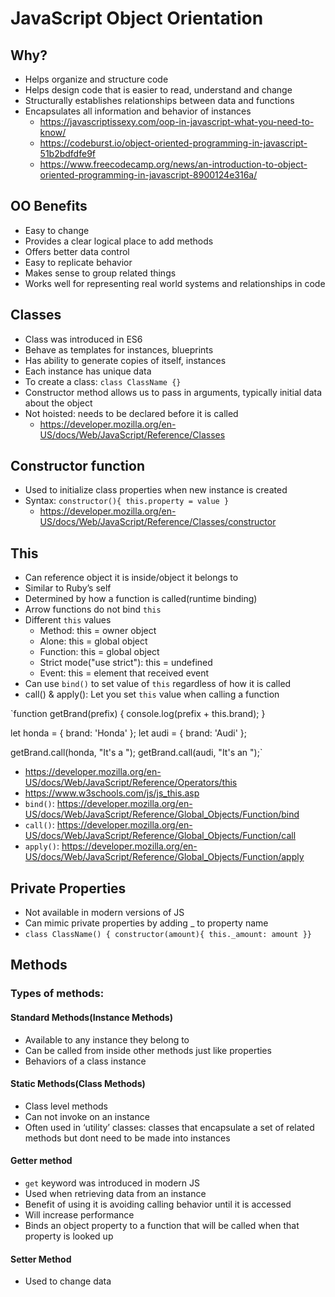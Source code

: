 # JavaScript Object Orientation

## Why?

- Helps organize and structure code
- Helps design code that is easier to read, understand and change
- Structurally establishes relationships between data and functions
- Encapsulates all information and behavior of instances
  - <https://javascriptissexy.com/oop-in-javascript-what-you-need-to-know/>
  - <https://codeburst.io/object-oriented-programming-in-javascript-51b2bdfdfe9f>
  - <https://www.freecodecamp.org/news/an-introduction-to-object-oriented-programming-in-javascript-8900124e316a/>

## OO Benefits

- Easy to change
- Provides a clear logical place to add methods
- Offers better data control
- Easy to replicate behavior
- Makes sense to group related things
- Works well for representing real world systems and relationships in code

## Classes

- Class was introduced in ES6
- Behave as templates for instances, blueprints
- Has ability to generate copies of itself, instances
- Each instance has unique data
- To create a class: `class ClassName {}`
- Constructor method allows us to pass in arguments, typically initial data about the object
- Not hoisted: needs to be declared before it is called
  - <https://developer.mozilla.org/en-US/docs/Web/JavaScript/Reference/Classes>

## Constructor function

- Used to initialize class properties when new instance is created
- Syntax: `constructor(){ this.property = value }`
  - <https://developer.mozilla.org/en-US/docs/Web/JavaScript/Reference/Classes/constructor>

## This

- Can reference object it is inside/object it belongs to
- Similar to Ruby’s self
- Determined by how a function is called(runtime binding)
- Arrow functions do not bind `this`
- Different `this` values
  - Method: this = owner object
  - Alone: this = global object
  - Function: this = global object
  - Strict mode("use strict"): this = undefined
  - Event: this = element that received event
- Can use `bind()` to set value of `this` regardless of how it is called
- call() & apply(): Let you set `this` value when calling a function

`function getBrand(prefix) {
    console.log(prefix + this.brand);
}

let honda = {
    brand: 'Honda'
};
let audi = {
    brand: 'Audi'
};

getBrand.call(honda, "It's a ");
getBrand.call(audi, "It's an ");`

  - <https://developer.mozilla.org/en-US/docs/Web/JavaScript/Reference/Operators/this>
  - <https://www.w3schools.com/js/js_this.asp>
  - `bind()`: <https://developer.mozilla.org/en-US/docs/Web/JavaScript/Reference/Global_Objects/Function/bind>
  - `call()`: <https://developer.mozilla.org/en-US/docs/Web/JavaScript/Reference/Global_Objects/Function/call>
  - `apply()`: <https://developer.mozilla.org/en-US/docs/Web/JavaScript/Reference/Global_Objects/Function/apply>

## Private Properties

- Not available in modern versions of JS
- Can mimic private properties by adding _ to property name
- `class ClassName() { constructor(amount){ this._amount: amount }}`

## Methods

### Types of methods:

#### Standard Methods(Instance Methods)

- Available to any instance they belong to
- Can be called from inside other methods just like properties
- Behaviors of a class instance

#### Static Methods(Class Methods)

- Class level methods
- Can not invoke on an instance
- Often used in ‘utility’ classes: classes that encapsulate a set of related methods but dont need to be made into instances

#### Getter method

- `get` keyword was introduced in modern JS
- Used when retrieving data from an instance
- Benefit of using it is avoiding calling behavior until it is accessed
- Will increase performance
- Binds an object property to a function that will be called when that property is looked up

#### Setter Method

- Used to change data
